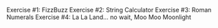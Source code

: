 Exercise #1: FizzBuzz
Exercise #2: String Calculator
Exercise #3: Roman Numerals
Exercise #4: La La Land… no wait, Moo Moo Moonlight
